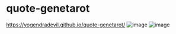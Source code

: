 # quote-genetarot
https://yogendradevil.github.io/quote-genetarot/
![image](https://user-images.githubusercontent.com/81254268/224568950-83160366-8fde-47b7-bbae-a9a1ce95e443.png)
![image](https://user-images.githubusercontent.com/81254268/224569080-856c1f46-5986-403b-b5e6-df77353b398b.png)

